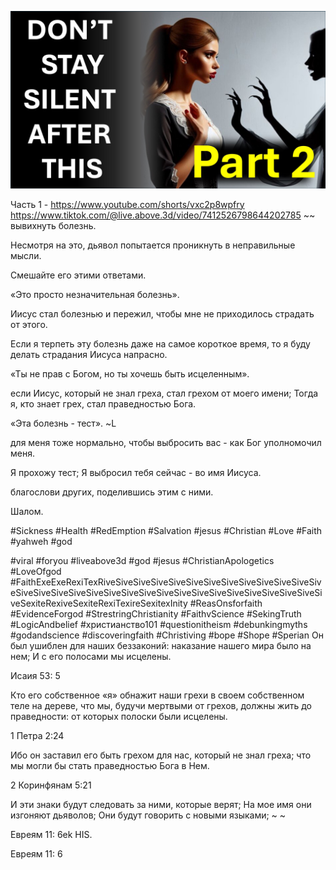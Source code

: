 ![Video cover image](../cover.jpg "cover photo")

Часть 1 - https://www.youtube.com/shorts/vxc2p8wpfry
https://www.tiktok.com/@live.above.3d/video/7412526798644202785 ~~ вывихнуть болезнь.

Несмотря на это, дьявол попытается проникнуть в неправильные мысли.

Смешайте его этими ответами.

«Это просто незначительная болезнь».

Иисус стал болезнью и пережил, чтобы мне не приходилось страдать от этого.

Если я терпеть эту болезнь даже на самое короткое время, то я буду делать страдания Иисуса напрасно.

«Ты не прав с Богом, но ты хочешь быть исцеленным».

если Иисус, который не знал греха, стал грехом от моего имени; Тогда я, кто знает грех, стал праведностью Бога.

«Эта болезнь - тест». ~L

для меня тоже нормально, чтобы выбросить вас - как Бог уполномочил меня.

Я прохожу тест; Я выбросил тебя сейчас - во имя Иисуса.

благослови других, поделившись этим с ними.

Шалом.

#Sickness #Health #RedEmption #Salvation #jesus #Christian #Love #Faith #yahweh #god

#viral #foryou #liveabove3d #god #jesus #ChristianApologetics #LoveOfgod #FaithExeExeRexiTexRiveSiveSiveSiveSiveSiveSiveSiveSiveSiveSiveSiveSiveSiveSiveSiveSiveSiveSiveSiveSiveSiveSiveSiveSiveSiveSiveSiveSiveSiveSiveSexiteRexiveSexiteRexiTexireSexitexInity #ReasOnsforfaith #EvidenceForgod #StrestringChristianity #FaithvScience #SekingTruth #LogicAndbelief #христианство101 #questionitheism #debunkingmyths #godandscience #discoveringfaith #Christiving #bope #Shope #Sperian Он был ушиблен для наших беззаконий: наказание нашего мира было на нем; И с его полосами мы исцелены.


Исаия 53: 5

Кто его собственное «я» обнажит наши грехи в своем собственном теле на дереве, что мы, будучи мертвыми от грехов, должны жить до праведности: от которых полоски были исцелены.


1 Петра 2:24

Ибо он заставил его быть грехом для нас, который не знал греха; что мы могли бы стать праведностью Бога в Нем.

2 Коринфянам 5:21

И эти знаки будут следовать за ними, которые верят; На мое имя они изгоняют дьяволов; Они будут говорить с новыми языками; ~ ~

Евреям 11: 6ek HIS.

Евреям 11: 6





